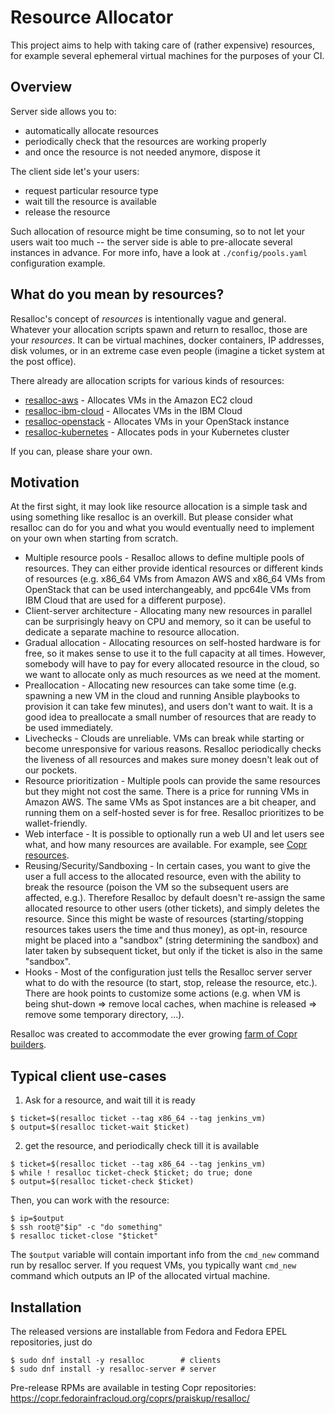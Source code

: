 Resource Allocator
==================

This project aims to help with taking care of (rather expensive)
resources, for example several ephemeral virtual machines for the purposes
of your CI.

Overview
--------

Server side allows you to:
  - automatically allocate resources
  - periodically check that the resources are working properly
  - and once the resource is not needed anymore, dispose it

The client side let's your users:
  - request particular resource type
  - wait till the resource is available
  - release the resource

Such allocation of resource might be time consuming, so to not let your
users wait too much -- the server side is able to pre-allocate several
instances in advance.  For more info, have a look at `./config/pools.yaml`
configuration example.


What do you mean by resources?
------------------------------

Resalloc's concept of _resources_ is intentionally vague and general. Whatever
your allocation scripts spawn and return to resalloc, those are your
_resources_. It can be virtual machines, docker containers, IP addresses, disk
volumes, or in an extreme case even people (imagine a ticket system at the post
office).

There already are allocation scripts for various kinds of resources:

- [resalloc-aws](https://github.com/praiskup/resalloc-aws) -
  Allocates VMs in the Amazon EC2 cloud
- [resalloc-ibm-cloud](https://github.com/fedora-copr/resalloc-ibm-cloud) -
  Allocates VMs in the IBM Cloud
- [resalloc-openstack](https://github.com/praiskup/resalloc-openstack) -
  Allocates VMs in your OpenStack instance
- [resalloc-kubernetes](https://github.com/TommyLike/resalloc-kubernetes) -
  Allocates pods in your Kubernetes cluster

If you can, please share your own.


Motivation
----------

At the first sight, it may look like resource allocation is a simple task
and using something like resalloc is an overkill. But please consider what
resalloc can do for you and what you would eventually need to implement on your
own when starting from scratch.

- Multiple resource pools - Resalloc allows to define multiple pools of
  resources. They can either provide identical resources or different
  kinds of resources (e.g. x86_64 VMs from Amazon AWS and x86_64 VMs from
  OpenStack that can be used interchangeably, and ppc64le VMs from IBM Cloud
  that are used for a different purpose).
- Client-server architecture - Allocating many new resources in parallel can be
  surprisingly heavy on CPU and memory, so it can be useful to dedicate a
  separate machine to resource allocation.
- Gradual allocation - Allocating resources on self-hosted hardware is for free,
  so it makes sense to use it to the full capacity at all times. However,
  somebody will have to pay for every allocated resource in the cloud, so we
  want to allocate only as much resources as we need at the moment.
- Preallocation - Allocating new resources can take some time (e.g. spawning a
  new VM in the cloud and running Ansible playbooks to provision it can take few
  minutes), and users don't want to wait. It is a good idea to preallocate a
  small number of resources that are ready to be used immediately.
- Livechecks - Clouds are unreliable. VMs can break while starting or become
  unresponsive for various reasons. Resalloc periodically checks the liveness
  of all resources and makes sure money doesn't leak out of our pockets.
- Resource prioritization - Multiple pools can provide the same resources but
  they might not cost the same. There is a price for running VMs in Amazon
  AWS. The same VMs as Spot instances are a bit cheaper, and running them on a
  self-hosted sever is for free. Resalloc prioritizes to be wallet-friendly.
- Web interface - It is possible to optionally run a web UI and let users see
  what, and how many resources are available. For example, see
  [Copr resources](https://download.copr.fedorainfracloud.org/resalloc).
- Reusing/Security/Sandboxing - In certain cases, you want to give the user
  a full access to the allocated resource, even with the ability to break the
  resource (poison the VM so the subsequent users are affected, e.g.).
  Therefore Resalloc by default doesn't re-assign the same allocated resource to
  other users (other tickets), and simply deletes the resource.  Since this
  might be waste of resources (starting/stopping resources takes users the time
  and thus money), as opt-in, resource might be placed into a "sandbox" (string
  determining the sandbox) and later taken by subsequent ticket, but only if the
  ticket is also in the same "sandbox".
- Hooks - Most of the configuration just tells the Resalloc server
  server what to do with the resource (to start, stop, release the resource,
  etc.).  There are hook points to customize some actions (e.g. when VM is
  being shut-down => remove local caches, when machine is released => remove
  some temporary directory, ...).


Resalloc was created to accommodate the ever growing
[farm of Copr builders](https://pavel.raiskup.cz/blog/copr-farm-of-builders.html).


Typical client use-cases
------------------------

1. Ask for a resource, and wait till it is ready

```
$ ticket=$(resalloc ticket --tag x86_64 --tag jenkins_vm)
$ output=$(resalloc ticket-wait $ticket)
```

2. get the resource, and periodically check till it is available

```
$ ticket=$(resalloc ticket --tag x86_64 --tag jenkins_vm)
$ while ! resalloc ticket-check $ticket; do true; done
$ output=$(resalloc ticket-check $ticket)
```

Then, you can work with the resource:

```
$ ip=$output
$ ssh root@"$ip" -c "do something"
$ resalloc ticket-close "$ticket"
```

The `$output` variable will contain important info from the `cmd_new`
command run by resalloc server.  If you request VMs, you typically want
`cmd_new` command which outputs an IP of the allocated virtual machine.

Installation
------------

The released versions are installable from Fedora and Fedora EPEL repositories,
just do

```
$ sudo dnf install -y resalloc        # clients
$ sudo dnf install -y resalloc-server # server
```

Pre-release RPMs are available in testing Copr repositories:
https://copr.fedorainfracloud.org/coprs/praiskup/resalloc/
